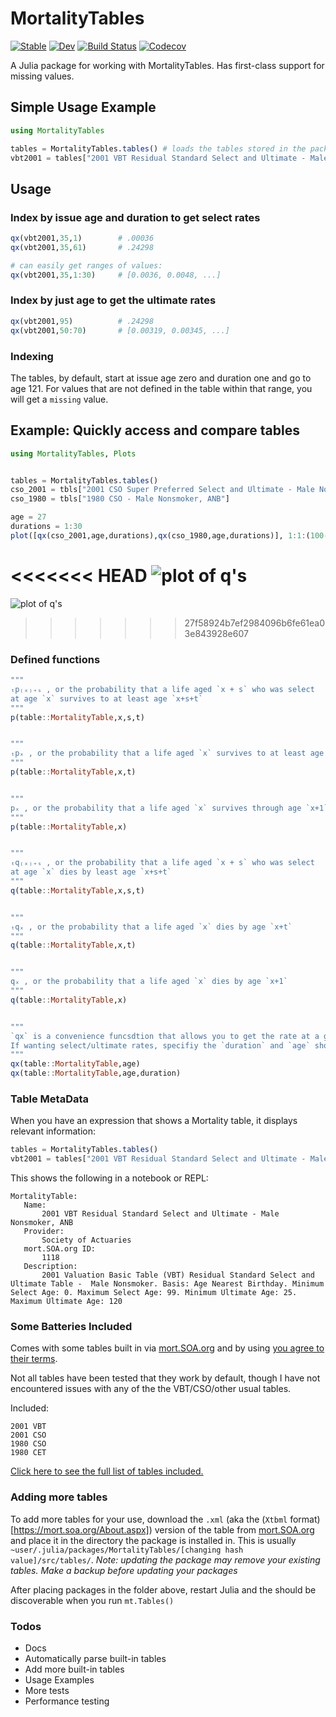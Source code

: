 # MortalityTables

[![Stable](https://img.shields.io/badge/docs-stable-blue.svg)](https://alecloudenback.github.io/MortalityTables.jl/stable)
[![Dev](https://img.shields.io/badge/docs-dev-blue.svg)](https://alecloudenback.github.io/MortalityTables.jl/dev)
[![Build Status](https://travis-ci.com/alecloudenback/MortalityTables.jl.svg?branch=master)](https://travis-ci.com/alecloudenback/MortalityTables.jl)
[![Codecov](https://codecov.io/gh/alecloudenback/MortalityTables.jl/branch/master/graph/badge.svg)](https://codecov.io/gh/alecloudenback/MortalityTables.jl)

A Julia package for working with MortalityTables. Has first-class support for missing values.

## Simple Usage Example

```julia
using MortalityTables

tables = MortalityTables.tables() # loads the tables stored in the package folder
vbt2001 = tables["2001 VBT Residual Standard Select and Ultimate - Male Nonsmoker, ANB"]
```

## Usage

### Index by issue age and duration to get select rates

```julia
qx(vbt2001,35,1)        # .00036
qx(vbt2001,35,61)       # .24298

# can easily get ranges of values:
qx(vbt2001,35,1:30)     # [0.0036, 0.0048, ...]
```

### Index by just age to get the ultimate rates
```julia
qx(vbt2001,95)          # .24298
qx(vbt2001,50:70)       # [0.00319, 0.00345, ...]
```

### Indexing
The tables, by default, start at issue age zero and duration one and go to age
121. For values that are not defined in the table within that range, you will get
a `missing` value.

## Example: Quickly access and compare tables
```julia
using MortalityTables, Plots


tables = MortalityTables.tables()
cso_2001 = tbls["2001 CSO Super Preferred Select and Ultimate - Male Nonsmoker, ANB"]
cso_1980 = tbls["1980 CSO - Male Nonsmoker, ANB"]

age = 27
durations = 1:30
plot([qx(cso_2001,age,durations),qx(cso_1980,age,durations)], 1:1:(100-age),label = ["2001 CSO M SuperPref NS" "1980 CSO M NS"], plot_title = ["Comparison of 1980 and 2001 CSO"])
```
<<<<<<< HEAD
![plot of q's](https://i.imgur.com/gKqsSro.png)
=======
![plot of q's](https://i.imgur.com/95uFOrY.png)
>>>>>>> 27f58924b7ef2984096b6fe61ea03e843928e607


### Defined functions
```julia
"""
ₜp₍ₓ₎₊ₛ , or the probability that a life aged `x + s` who was select
at age `x` survives to at least age `x+s+t`
"""
p(table::MortalityTable,x,s,t)


"""
ₜpₓ , or the probability that a life aged `x` survives to at least age `t`
"""
p(table::MortalityTable,x,t)


"""
pₓ , or the probability that a life aged `x` survives through age `x+1`
"""
p(table::MortalityTable,x)


"""
ₜq₍ₓ₎₊ₛ , or the probability that a life aged `x + s` who was select
at age `x` dies by least age `x+s+t`
"""
q(table::MortalityTable,x,s,t)


"""
ₜqₓ , or the probability that a life aged `x` dies by age `x+t`
"""
q(table::MortalityTable,x,t)


"""
qₓ , or the probability that a life aged `x` dies by age `x+1`
"""
q(table::MortalityTable,x)


"""
`qx` is a convenience funcsdtion that allows you to get the rate at a given `age`.
If wanting select/ultimate rates, specifiy the `duration` and `age` should be the issue age.
"""
qx(table::MortalityTable,age)
qx(table::MortalityTable,age,duration)
```


### Table MetaData

When you have an expression that shows a Mortality table, it displays relevant information:

```julia
tables = MortalityTables.tables()
vbt2001 = tables["2001 VBT Residual Standard Select and Ultimate - Male Nonsmoker, ANB"]
```

This shows the following in a notebook or REPL:

```
MortalityTable:
   Name:
       2001 VBT Residual Standard Select and Ultimate - Male Nonsmoker, ANB
   Provider:
       Society of Actuaries
   mort.SOA.org ID:
       1118
   Description:
       2001 Valuation Basic Table (VBT) Residual Standard Select and Ultimate Table -  Male Nonsmoker. Basis: Age Nearest Birthday. Minimum Select Age: 0. Maximum Select Age: 99. Minimum Ultimate Age: 25. Maximum Ultimate Age: 120
```



### Some Batteries Included

Comes with some tables built in via [mort.SOA.org](https://mort.soa.org) and by using [you agree to their terms](https://mort.soa.org/TermsOfUse.aspx).

Not all tables have been tested that they work by default, though I have not encountered issues with any of the the VBT/CSO/other usual tables.

Included:
```
2001 VBT
2001 CSO
1980 CSO
1980 CET
```

[Click here to see the full list of tables included.](BundledTables.md)



### Adding more tables

To add more tables for your use, download the `.xml` (aka the (`Xtbml` format)[https://mort.soa.org/About.aspx]) version of the table from [mort.SOA.org](https://mort.soa.org) and place it in the directory the package is installed in. This is usually `~user/.julia/packages/MortalityTables/[changing hash value]/src/tables/`. *Note: updating the package may remove your existing tables. Make a backup before updating your packages*

After placing packages in the folder above, restart Julia and the should be discoverable when you run `mt.Tables()`

### Todos

- Docs
- Automatically parse built-in tables
- Add more built-in tables
- Usage Examples
- More tests
- Performance testing
